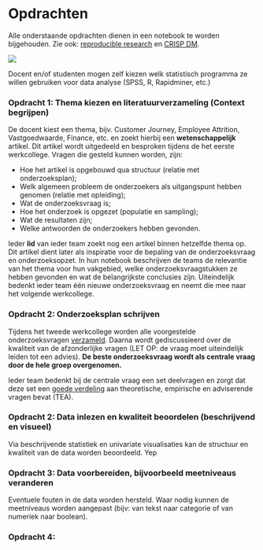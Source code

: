 # Opdrachten

Alle onderstaande opdrachten dienen in een notebook te worden bijgehouden. Zie ook: [reproducible research](https://en.wikipedia.org/wiki/Reproducibility#Reproducible_research) en [CRISP DM](https://en.wikipedia.org/wiki/Cross-industry_standard_process_for_data_mining).

![](https://www.ibm.com/support/knowledgecenter/en/SS3RA7_sub/modeler_crispdm_ddita/clementine/images/crisp_process.jpg)

Docent en/of studenten mogen zelf kiezen welk statistisch programma ze willen gebruiken voor data analyse (SPSS, R, Rapidminer, etc.)

### Opdracht 1: Thema kiezen en literatuurverzameling (Context begrijpen)
De docent kiest een thema, bijv. Customer Journey, Employee Attrition, Vastgoedwaarde, Finance, etc. en zoekt hierbij een **wetenschappelijk** artikel. Dit artikel wordt uitgedeeld en besproken tijdens de het eerste werkcollege. Vragen die gesteld kunnen worden, zijn:

+ Hoe het artikel is opgebouwd qua structuur (relatie met onderzoeksplan);
+ Welk algemeen probleem de onderzoekers als uitgangspunt hebben genomen (relatie met opleiding);
+ Wat de onderzoeksvraag is;
+ Hoe het onderzoek is opgezet (populatie en sampling);
+ Wat de resultaten zijn;
+ Welke antwoorden de onderzoekers hebben gevonden.

Ieder **lid** van ieder team zoekt nog een artikel binnen hetzelfde thema op. Dit artikel dient later als inspiratie voor de bepaling van de onderzoeksvraag en onderzoeksopzet. In hun notebook beschrijven de teams de relevantie van het thema voor hun vakgebied, welke onderzoeksvraagstukken ze hebben gevonden en wat de belangrijkste conclusies zijn. Uiteindelijk bedenkt ieder team één nieuwe onderzoeksvraag en neemt die mee naar het volgende werkcollege.

### Opdracht 2: Onderzoeksplan schrijven
Tijdens het tweede werkcollege worden alle voorgestelde onderzoeksvragen [verzameld](https://docs.google.com/presentation/d/e/2PACX-1vQRS-sCNh7ghQJ6_nkhKBlyktqC2UFP1iBqeK4JLQ8OilL6fpA6WGReHI5xS9gXGw_CDCJaNAPlcaw-/pub?start=false&loop=false&delayms=3000). Daarna wordt gediscussieerd over de kwaliteit van de afzonderlijke vragen (LET OP: de vraag moet uiteindelijk leiden tot een advies). **De beste onderzoeksvraag wordt als centrale vraag door de hele groep overgenomen.**

Ieder team bedenkt bij de centrale vraag een set deelvragen en zorgt dat deze set een [goede verdeling](https://docs.google.com/presentation/d/e/2PACX-1vS713PwEB3lrsXZ-jKRbBqd_p3ThnqHdr6FcEImcHsQniE3igTr2ZZg9UA2fb9-3vK9g-HpJ7oDtFLw/pub?start=false&loop=false&delayms=3000) aan theoretische, empirische en adviserende vragen bevat (TEA).

### Opdracht 2: Data inlezen en kwaliteit beoordelen (beschrijvend en visueel)
Via beschrijvende statistiek en univariate visualisaties kan de structuur en kwaliteit van de data worden beoordeeld. Yep

### Opdracht 3: Data voorbereiden, bijvoorbeeld meetniveaus veranderen
Eventuele fouten in de data worden hersteld. Waar nodig kunnen de meetniveaus worden aangepast (bijv: van tekst naar categorie of van numeriek naar boolean).

### Opdracht 4: 


